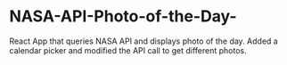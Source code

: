 # NASA-API-Photo-of-the-Day-
React App that queries NASA API and displays photo of the day. Added a calendar picker and modified the API call to get different photos.
